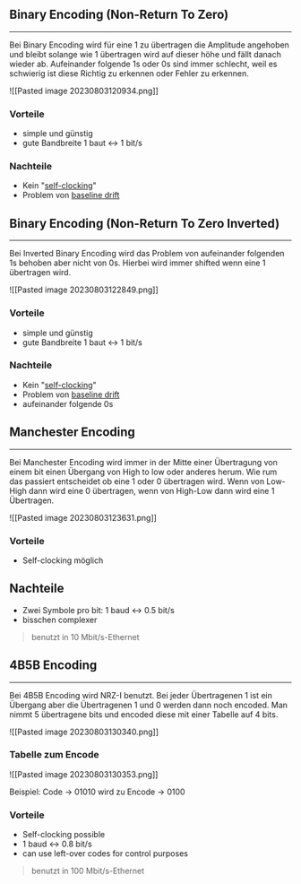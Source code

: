 
## Binary Encoding (Non-Return To Zero)
---
Bei Binary Encoding wird für eine 1 zu übertragen die Amplitude angehoben und bleibt solange wie 1 übertragen wird auf dieser höhe und fällt danach wieder ab. Aufeinander folgende 1s oder 0s sind immer schlecht, weil es schwierig ist diese Richtig zu erkennen oder Fehler zu erkennen.

![[Pasted image 20230803120934.png]]
### Vorteile
- simple und günstig
- gute Bandbreite 1 baut $\leftrightarrow$ 1 bit/s 

### Nachteile
- Kein "[self-clocking](self%20clocking-baseline%20drift.md)"
- Problem von [baseline drift](self%20clocking-baseline%20drift.md)

## Binary Encoding (Non-Return To Zero Inverted)
---
Bei Inverted Binary Encoding wird das Problem von aufeinander folgenden 1s behoben aber nicht von 0s. Hierbei wird immer shifted wenn eine 1 übertragen wird.

![[Pasted image 20230803122849.png]]

### Vorteile
- simple und günstig
- gute Bandbreite 1 baut $\leftrightarrow$ 1 bit/s 

### Nachteile
- Kein "[self-clocking](self%20clocking-baseline%20drift.md)"
- Problem von [baseline drift](self%20clocking-baseline%20drift.md)
- aufeinander folgende 0s

## Manchester Encoding
---
Bei Manchester Encoding wird immer in der Mitte einer Übertragung von einem bit einen Übergang von High to low oder anderes herum. Wie rum das passiert entscheidet ob eine 1 oder 0 übertragen wird. Wenn von Low-High dann wird eine 0 übertragen, wenn von High-Low dann wird eine 1 Übertragen.

![[Pasted image 20230803123631.png]]

### Vorteile
- Self-clocking möglich


## Nachteile
- Zwei Symbole pro bit: 1 baud $\leftrightarrow$ 0.5 bit/s
- bisschen complexer

>benutzt in 10 Mbit/s-Ethernet


## 4B5B Encoding
---
Bei 4B5B Encoding wird NRZ-I benutzt. Bei jeder Übertragenen 1 ist ein Übergang aber die Übertragenen 1 und 0 werden dann noch encoded. Man nimmt 5 übertragene bits und encoded diese mit einer Tabelle auf 4 bits.

![[Pasted image 20230803130340.png]]

### Tabelle zum Encode

![[Pasted image 20230803130353.png]]

Beispiel: Code $\rightarrow$ 01010 wird zu Encode $\rightarrow$ 0100

### Vorteile
- Self-clocking possible
- 1 baud $\leftrightarrow$ 0.8 bit/s
- can use left-over codes for control purposes

>benutzt in 100 Mbit/s-Ethernet

